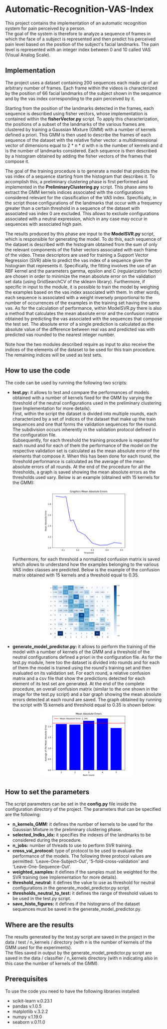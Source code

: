 # Automatic-Recognition-VAS-Index

This project contains the implementation of an automatic recognition system for pain perceived by a person. <br>
The goal of the system is therefore to analyze a sequence of frames in which the face of a subject is represented 
and then predict his perceived pain level based on the position of the subject's facial landmarks. 
The pain level is represented with an integer index between 0 and 10 called VAS (Visual Analog Scale).

<h2>Implementation</h2>
The project uses a dataset containing 200 sequences each made up of an arbitrary number of frames. 
Each frame within the videos is characterized by the position of 66 facial landmarks of the subject shown 
in the sequence and by the vas index corresponding to the pain perceived by it. <br>

Starting from the position of the landmarks detected in the frames, each sequence is described using fisher vectors, 
whose implementation is contained within the <b>fisherVector.py</b> script.
To apply this characterization, the positions of a subset of the landmarks of the various frames are clustered by training a Gaussian Mixture (GMM)
with a number of kernels defined a priori. 
This GMM is then used to describe the frames of each sequence of the dataset with the relative fisher vector: 
a multidimensional vector of dimensions equal to 2 * n * d with n is the number of kernels and d is the number of landmarks considered.
Each sequence is then described by a histogram obtained by adding the fisher vectors of the frames that compose it.<br>

The goal of the training procedure is to generate a model that predicts the vas index of a sequence starting from the histogram that describes it.
To accomplish this, a preliminary clustering phase is first performed and implemented in the <b>PreliminaryClustering.py</b> script.
This phase aims to extract the GMM kernels indices associated with the configurations considered relevant for the classification of the VAS index. 
Specifically, in the script those configurations of the landmarks that occur with a frequency greater than a certain threshold in a sequence of the dataset 
with associated vas index 0 are excluded. This allows to exclude configurations associated with a neutral expression, which in any case may occur in sequences with associated high pain.<br>

The results produced by this phase are input to the <b>ModelSVR.py</b> script, which is responsible for generating the model. To do this, each sequence of the dataset is described with the histogram obtained from the sum of only the relevant components of the fisher vectors associated with each frame of the video.
These descriptors are used for training a Support Vector Regression (SVR) able to predict the vas index of a sequence given the histogram that represents it. Specifically, the fitting involves the use of an RBF kernel and the parameters gamma, epsilon and C (regularization factor) are chosen in order to minimize the mean absolute error 
on the validation set data (using GridSearchCV of the sklearn library). Furthermore, if specific in input to the module, it is possible to train the model by weighing the examples based on the vas index associated with them. In other words, each sequence is associated with a weight inversely proportional to the number of occurrences of 
the examples in the training set having the same vas.
As for the calculation of performance, within ModelSVR.py there is also a method that calculates the mean absolute error and the confusion matrix obtained by predicting the vas associated with the sequences that compose the test set. 
The absolute error of a single prediction is calculated as the absolute value of the difference between real vas and predicted vas with predicted vas rounded to the nearest integer number. <br>

Note how the two modules described require as input to also receive the indices of the elements of the dataset to be used for this train procedure. The remaining indices will be used as test sets.

<h2>How to use the code</h2>
The code can be used by running the following two scripts:
<ul>
  <li><b>test.py:</b> it allows to test and compare the performances of models obtained with a number of kernels fixed for the GMM by varying the threshold of the neutral configurations used in the preliminary clustering (see Implementation for more details).<br>
First, within the script the dataset is divided into multiple rounds, each characterized by a set of indices of the dataset that make up the train sequences and one that forms the validation sequences for the round. The subdivision occurs inherently in the validation protocol defined in the configuration file.<br>
Subsequently, for each threshold the training procedure is repeated for each round and for each of them the performance of the model on the respective validation set is calculated as the mean absolute error of the elements that compose it.
When this has been done for each round, the threshold performance is calculated as the average of the mean absolute errors of all rounds. At the end of the procedure for all the thresholds, a graph is saved showing the mean absolute errors as the thresholds used vary. Below is an example (obtained with 15 kernels for the GMM):
  <div align="center">
    <img src="/data/test/15_kernels/exp_weight_samples/errors_graph.png" width="300px"</img> 
  </div>
Furthermore, for each threshold a normalized confusion matrix is saved which allows to understand how the examples belonging to the various VAS index classes are predicted. Below is the example of the confusion matrix obtained with 15 kernels and a threshold equal to 0.35.
  <div align="center">
    <img src="/data/test/15_kernels/exp_weight_samples/confusion_matrices/confusion_matrix_0.35.png" width="300px"</img> 
  </div>
</li>
<li><b>generate_model_predictor.py:</b> it allows to perform the training of the model with a number of kernels of the GMM and a threshold of the neutral configurations defined a priori in the configuration file. As for the test.py module, here too the dataset is divided into rounds and for each of them the model is trained using the round's training set and then evaluated on its validation set.
For each round, a relative confusion matrix and a csv file that show the predictions detected for each element of its test set are generated.
At the end of the complete procedure, an overall confusion matrix (similar to the one shown in the image for the test.py script) and a bar graph showing the mean absolute errors detected at each round are saved. The graph obtained by running the script with 15 kernels and threshold equal to 0.35 is shown below:
  <div align="center">
    <img src="/data/classifier/15_kernels/graphics_errors.png" width="300px"</img> 
  </div>
</li>
</ul>

<h2>How to set the parameters</h2>
The script parameters can be set in the <b>config.py</b> file inside the configuration directory of the project.
The parameters that can be specified are the following:
<ul>
  <li><b>n_kernels_GMM:</b> it defines the number of kernels to be used for the Gaussian Mixture in the preliminary clustering phase. </li>
  <li><b>selected_lndks_idx:</b> it specifies the indexes of the landmarks to be considered during the procedure.</li>
  <li><b>n_jobs:</b> number of threads to use to perform SVR training.</li>
  <li><b>cross_val_protocol:</b> type of protocol to be used to evaluate the performance of the models. The following three protocol values are permitted:
  'Leave-One-Subject-Out', '5-fold-cross-validation' and 'Leave-One-Sequence-Out'.</li>
  <li><b>weighted_samples:</b> it defines if the samples must be weighted for the SVR training (see Implementation for more details).</li>
  <li><b>threshold_neutral:</b> it defines the value to use as threshold for neutral configurations in the generate_model_predictor.py script.</li>
  <li><b>thresholds_neutral_to_test:</b> it defines the range of threshold values to be used in the test.py script.</li>
  <li><b>save_histo_figures:</b> it defines if the histograms of the dataset sequences must be saved in the generate_model_predictor.py.</li>
</ul>

<h2>Where are the results</h2>
The results generated by the test.py script are saved in the project in the data / test / n_kernels / directory (with n is the number of kernels of the GMM used for the experiments).<br>
The files saved in output by the generate_model_predictor.py script are saved in the data / classifier / n_kernels directory (with n indicating also in this case the number of kernels of the GMM).

<h2>Prerequisites</h2>
To use the code you need to have the following libraries installed:
<ul>
  <li>scikit-learn v.0.23.1</li>
  <li>pandas v.1.0.5</li>
  <li>matplotlib v.3.2.2</li>
  <li>numpy v.1.19.0</li>
  <li>seaborn v.0.11.0</li>
</ul>
